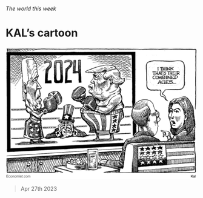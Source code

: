 ###### The world this week

# KAL’s cartoon 

#####  

![image](images/20230429_WWD000.png) 

> Apr 27th 2023 






